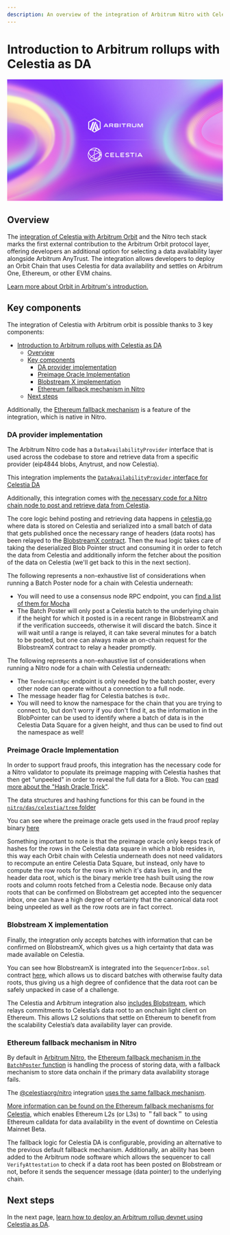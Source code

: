 ```yaml
---
description: An overview of the integration of Arbitrum Nitro with Celestia, detailing the key features and benefits, including the Ethereum fallback mechanism.
---
```


# Introduction to Arbitrum rollups with Celestia as DA

![Celestia_Arbitrum](/img/Celestia-Arbitrum.png)

## Overview

The
[integration of Celestia with Arbitrum Orbit](https://blog.celestia.org/celestia-is-first-modular-data-availability-network-to-integrate-with-arbitrum-orbit/)
and the Nitro tech stack marks the first external contribution to the Arbitrum
Orbit protocol layer, offering developers an additional option for selecting
a data availability layer alongside Arbitrum AnyTrust. The integration allows
developers to deploy an Orbit Chain that uses Celestia for data availability and
settles on Arbitrum One, Ethereum, or other EVM chains.

[Learn more about Orbit in Arbitrum's introduction.](https://docs.arbitrum.io/launch-orbit-chain/orbit-gentle-introduction)

## Key components

The integration of Celestia with Arbitrum orbit is possible thanks to 3 key components:

- [Introduction to Arbitrum rollups with Celestia as DA](#introduction-to-arbitrum-rollups-with-celestia-as-da)
  - [Overview](#overview)
  - [Key components](#key-components)
    - [DA provider implementation](#da-provider-implementation)
    - [Preimage Oracle Implementation](#preimage-oracle-implementation)
    - [Blobstream X implementation](#blobstream-x-implementation)
    - [Ethereum fallback mechanism in Nitro](#ethereum-fallback-mechanism-in-nitro)
  - [Next steps](#next-steps)

Additionally, the [Ethereum fallback mechanism](#ethereum-fallback-mechanism-in-nitro) is a feature of the integration, which is native in Nitro.

### DA provider implementation

The Arbitrum Nitro code has a `DataAvailabilityProvider` interface that is used across the codebase to store and retrieve data from a specific provider (eip4844 blobs, Anytrust, and now Celestia).

This integration implements the [`DataAvailabilityProvider` interface for Celestia DA](https://github.com/celestiaorg/nitro/blob/966e631f1a03b49d49f25bea67a92b275d3bacb9/arbstate/inbox.go#L366-L477)

Additionally, this integration comes with
[the necessary code for a Nitro chain node to post and retrieve data from Celestia](https://github.com/celestiaorg/nitro/tree/v2.3.1-rc.1/das/celestia).

The core logic behind posting and retrieving data happens in [celestia.go](https://github.com/celestiaorg/nitro/blob/v2.3.1-rc.1/das/celestia/celestia.go) where data is stored on Celestia and serialized into a small batch of data that gets published once the necessary range of headers (data roots) has been relayed to the [BlobstreamX contract](https://github.com/succinctlabs/blobstreamx).
Then the `Read` logic takes care of taking the deserialized Blob Pointer struct and consuming it in order to fetch the data from Celestia and additionally inform the fetcher about the position of the data on Celestia (we'll get back to this in the next section).

The following represents a non-exhaustive list of considerations when running a Batch Poster node for a chain with Celestia underneath:
- You will need to use a consensus node RPC endpoint, you can
[find a list of them for Mocha](../how-to-guides/mocha-testnet#community-rpc-endpoints)
- The Batch Poster will only post a Celestia batch to the underlying chain if the height for which it posted is in a recent range in BlobstreamX and if the verification succeeds, otherwise it will discard the batch. Since it will wait until a range is relayed, it can take several minutes for a batch to be posted, but one can always make an on-chain request for the BlobstreamX contract to relay a header promptly.

The following represents a non-exhaustive list of considerations when running a Nitro node for a chain with Celestia underneath:
- The `TendermintRpc` endpoint is only needed by the batch poster, every other node can operate without a connection to a full node.
- The message header flag for Celestia batches is `0x0c`.
- You will need to know the namespace for the chain that you are trying to connect to, but don't worry if you don't find it, as the information in the BlobPointer can be used to identify where a batch of data is in the Celestia Data Square for a given height, and thus can be used to find out the namespace as well!

### Preimage Oracle Implementation

In order to support fraud proofs, this integration has the necessary code for a Nitro validator to populate its preimage mapping with Celestia hashes that then get "unpeeled" in order to reveal the full data for a Blob. You can
[read more about the "Hash Oracle Trick"](https://docs.arbitrum.io/inside-arbitrum-nitro/#readpreimage-and-the-hash-oracle-trick).

The data structures and hashing functions for this can be found in the [`nitro/das/celestia/tree` folder](https://github.com/celestiaorg/nitro/tree/v2.3.1-rc.1/das/celestia/tree)

You can see where the preimage oracle gets used in the fraud proof replay binary [here](https://github.com/celestiaorg/nitro/blob/966e631f1a03b49d49f25bea67a92b275d3bacb9/cmd/replay/main.go#L153-L294)

Something important to note is that the preimage oracle only keeps track of hashes for the rows in the Celestia data square in which a blob resides in, this way each Orbit chain with Celestia underneath does not need validators to recompute an entire Celestia Data Square, but instead, only have to compute the row roots for the rows in which it's data lives in, and the header data root, which is the binary merkle tree hash built using the row roots and column roots fetched from a Celestia node. Because only data roots that can be confirmed on Blobstream get accepted into the sequencer inbox, one can have a high degree of certainty that the canonical data root being unpeeled as well as the row roots are in fact correct.

### Blobstream X implementation

Finally, the integration only accepts batches with information that can be confirmed on BlobstreamX, which gives us a high certainty that data was made available on Celestia.

You can see how BlobstreamX is integrated into the `SequencerInbox.sol` contract [here](https://github.com/celestiaorg/nitro-contracts/blob/celestia-v1.2.1/src/bridge/SequencerInbox.sol#L584-L630), which allows us to discard batches with otherwise faulty data roots, thus giving us a high degree of confidence that the data root can be safely unpacked in case of a challenge.

The Celestia and Arbitrum integration also
[includes Blobstream](./blobstream.md),
which relays commitments to Celestia’s data root to an onchain light client
on Ethereum. This allows L2 solutions that settle on Ethereum to benefit
from the scalability Celestia’s data availability layer can provide.

### Ethereum fallback mechanism in Nitro

By default in [Arbitrum Nitro](https://github.com/OffchainLabs/nitro), the
[Ethereum fallback mechanism in the `BatchPoster` function](https://github.com/OffchainLabs/nitro/blob/master/arbnode/batch_poster.go#L989-L1001)
is handling the process of storing data, with a fallback mechanism
to store data onchain if the primary data availability storage
fails.

The [@celestiaorg/nitro](https://github.com/celestiaorg/nitro) integration
[uses the same fallback mechanism](https://github.com/celestiaorg/nitro/blob/f01968eb3d4e19329e9c92b050e98a8e5772f1f2/arbnode/batch_poster.go#L845-L857).

[More information can be found on the Ethereum fallback mechanisms for Celestia](./ethereum-fallback.md),
which enables Ethereum L2s (or L3s) to ＂fall back＂ to using Ethereum
calldata for data availability in the event of downtime on Celestia Mainnet
Beta.

The fallback logic for Celestia DA is configurable, providing an alternative
to the previous default fallback mechanism. Additionally, an ability has been
added to the Arbitrum node software which allows the sequencer to call
`VerifyAttestation` to check if a data root has been posted on Blobstream or
not, before it sends the sequencer message (data pointer) to the underlying
chain.

## Next steps

In the next page,
[learn how to deploy an Arbitrum rollup devnet using Celestia as DA](./arbitrum-deploy.md).

